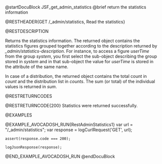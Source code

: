 
@startDocuBlock JSF_get_admin_statistics
@brief return the statistics information

@RESTHEADER{GET /_admin/statistics, Read the statistics}

@RESTDESCRIPTION

Returns the statistics information. The returned object contains the
statistics figures grouped together according to the description returned by
*_admin/statistics-description*. For instance, to access a figure *userTime*
from the group *system*, you first select the sub-object describing the
group stored in *system* and in that sub-object the value for *userTime* is
stored in the attribute of the same name.

In case of a distribution, the returned object contains the total count in
*count* and the distribution list in *counts*. The sum (or total) of the
individual values is returned in *sum*.

@RESTRETURNCODES

@RESTRETURNCODE{200}
Statistics were returned successfully.

@EXAMPLES

@EXAMPLE_AVOCADOSH_RUN{RestAdminStatistics1}
    var url = "/_admin/statistics";
    var response = logCurlRequest('GET', url);

    assert(response.code === 200);

    logJsonResponse(response);
@END_EXAMPLE_AVOCADOSH_RUN
@endDocuBlock

